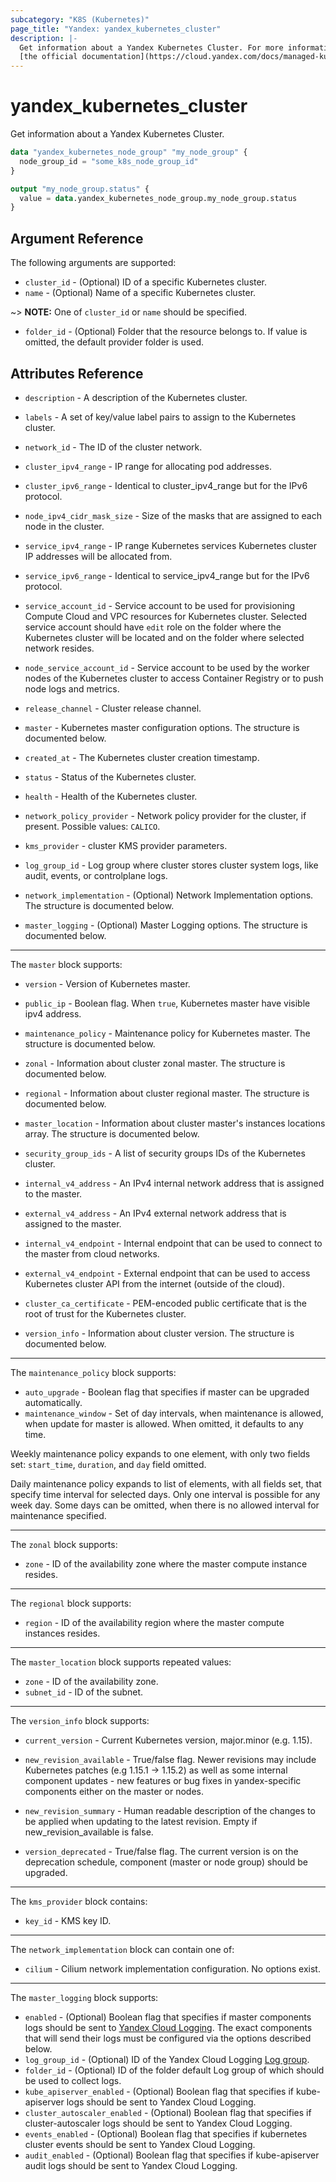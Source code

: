 ```yaml
---
subcategory: "K8S (Kubernetes)"
page_title: "Yandex: yandex_kubernetes_cluster"
description: |-
  Get information about a Yandex Kubernetes Cluster. For more information, see
  [the official documentation](https://cloud.yandex.com/docs/managed-kubernetes/concepts/#kubernetes-cluster).
---
```



# yandex_kubernetes_cluster




Get information about a Yandex Kubernetes Cluster.

```terraform
data "yandex_kubernetes_node_group" "my_node_group" {
  node_group_id = "some_k8s_node_group_id"
}

output "my_node_group.status" {
  value = data.yandex_kubernetes_node_group.my_node_group.status
}
```

## Argument Reference

The following arguments are supported:

* `cluster_id` - (Optional) ID of a specific Kubernetes cluster.
* `name` - (Optional) Name of a specific Kubernetes cluster.

~> **NOTE:** One of `cluster_id` or `name` should be specified.

* `folder_id` - (Optional) Folder that the resource belongs to. If value is omitted, the default provider folder is used.

## Attributes Reference

* `description` - A description of the Kubernetes cluster.
* `labels` - A set of key/value label pairs to assign to the Kubernetes cluster.
* `network_id` - The ID of the cluster network.

* `cluster_ipv4_range` - IP range for allocating pod addresses.
* `cluster_ipv6_range` - Identical to cluster_ipv4_range but for the IPv6 protocol.
* `node_ipv4_cidr_mask_size` - Size of the masks that are assigned to each node in the cluster.
* `service_ipv4_range` - IP range Kubernetes services Kubernetes cluster IP addresses will be allocated from.
* `service_ipv6_range` - Identical to service_ipv4_range but for the IPv6 protocol.

* `service_account_id` - Service account to be used for provisioning Compute Cloud and VPC resources for Kubernetes cluster. Selected service account should have `edit` role on the folder where the Kubernetes cluster will be located and on the folder where selected network resides.

* `node_service_account_id` - Service account to be used by the worker nodes of the Kubernetes cluster to access Container Registry or to push node logs and metrics.

* `release_channel` - Cluster release channel.

* `master` - Kubernetes master configuration options. The structure is documented below.

* `created_at` - The Kubernetes cluster creation timestamp.
* `status` - Status of the Kubernetes cluster.
* `health` - Health of the Kubernetes cluster.

* `network_policy_provider` - Network policy provider for the cluster, if present. Possible values: `CALICO`.

* `kms_provider` - cluster KMS provider parameters.
* `log_group_id` - Log group where cluster stores cluster system logs, like audit, events, or controlplane logs.
* `network_implementation` - (Optional) Network Implementation options. The structure is documented below.

* `master_logging` - (Optional) Master Logging options. The structure is documented below.

---

The `master` block supports:

* `version` - Version of Kubernetes master.
* `public_ip` - Boolean flag. When `true`, Kubernetes master have visible ipv4 address.

* `maintenance_policy` - Maintenance policy for Kubernetes master. The structure is documented below.

* `zonal` - Information about cluster zonal master. The structure is documented below.

* `regional` - Information about cluster regional master. The structure is documented below.

* `master_location` - Information about cluster master's instances locations array. The structure is documented below.

* `security_group_ids` - A list of security groups IDs of the Kubernetes cluster.
* `internal_v4_address` - An IPv4 internal network address that is assigned to the master.
* `external_v4_address` - An IPv4 external network address that is assigned to the master.
* `internal_v4_endpoint` - Internal endpoint that can be used to connect to the master from cloud networks.
* `external_v4_endpoint` - External endpoint that can be used to access Kubernetes cluster API from the internet (outside of the cloud).
* `cluster_ca_certificate` - PEM-encoded public certificate that is the root of trust for the Kubernetes cluster.

* `version_info` - Information about cluster version. The structure is documented below.

---

The `maintenance_policy` block supports:

* `auto_upgrade` - Boolean flag that specifies if master can be upgraded automatically.
* `maintenance_window` - Set of day intervals, when maintenance is allowed, when update for master is allowed. When omitted, it defaults to any time.

Weekly maintenance policy expands to one element, with only two fields set: `start_time`, `duration`, and `day` field omitted.

Daily maintenance policy expands to list of elements, with all fields set, that specify time interval for selected days. Only one interval is possible for any week day. Some days can be omitted, when there is no allowed interval for maintenance specified.

---

The `zonal` block supports:

* `zone` - ID of the availability zone where the master compute instance resides.

---

The `regional` block supports:

* `region` - ID of the availability region where the master compute instances resides.

---

The `master_location` block supports repeated values:

* `zone` - ID of the availability zone.
* `subnet_id` - ID of the subnet.

---

The `version_info` block supports:

* `current_version` - Current Kubernetes version, major.minor (e.g. 1.15).
* `new_revision_available` - True/false flag. Newer revisions may include Kubernetes patches (e.g 1.15.1 -> 1.15.2) as well as some internal component updates - new features or bug fixes in yandex-specific components either on the master or nodes.

* `new_revision_summary` - Human readable description of the changes to be applied when updating to the latest revision. Empty if new_revision_available is false.
* `version_deprecated` - True/false flag. The current version is on the deprecation schedule, component (master or node group) should be upgraded.

---

The `kms_provider` block contains:

* `key_id` - KMS key ID.

---

The `network_implementation` block can contain one of:

* `cilium` - Cilium network implementation configuration. No options exist.

---

The `master_logging` block supports:

* `enabled` - (Optional) Boolean flag that specifies if master components logs should be sent to [Yandex Cloud Logging](https://cloud.yandex.com/docs/logging/). The exact components that will send their logs must be configured via the options described below.
* `log_group_id` - (Optional) ID of the Yandex Cloud Logging [Log group](https://cloud.yandex.com/docs/logging/concepts/log-group).
* `folder_id` - (Optional) ID of the folder default Log group of which should be used to collect logs.
* `kube_apiserver_enabled` - (Optional) Boolean flag that specifies if kube-apiserver logs should be sent to Yandex Cloud Logging.
* `cluster_autoscaler_enabled` - (Optional) Boolean flag that specifies if cluster-autoscaler logs should be sent to Yandex Cloud Logging.
* `events_enabled` - (Optional) Boolean flag that specifies if kubernetes cluster events should be sent to Yandex Cloud Logging.
* `audit_enabled` - (Optional) Boolean flag that specifies if kube-apiserver audit logs should be sent to Yandex Cloud Logging.

